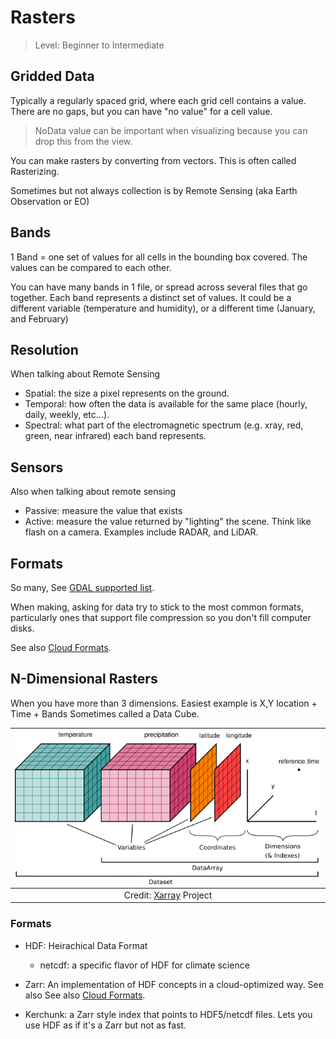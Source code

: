 # Rasters

>Level: Beginner to Intermediate

## Gridded Data

Typically a regularly spaced grid, where each grid cell contains a value. There are no gaps, but you can have "no value" for a cell value.

> NoData value can be important when visualizing because you can drop this from the view.


You can make rasters by converting from vectors. This is often called Rasterizing.

Sometimes but not always collection is by Remote Sensing (aka Earth Observation or EO)

## Bands

1 Band = one set of values for all cells in the bounding box covered. The values can be compared to each other.

You can have many bands in 1 file, or spread across several files that go together. Each band represents a distinct set of values. It could be a different variable (temperature and humidity), or a different time (January, and February)

## Resolution

When talking about Remote Sensing

- Spatial: the size a pixel represents on the ground.
- Temporal: how often the data is available for the same place (hourly, daily, weekly, etc...). 
- Spectral: what part of the electromagnetic spectrum (e.g. xray, red, green, near infrared) each band represents.


## Sensors

Also when talking about remote sensing

- Passive: measure the value that exists
- Active: measure the value returned by "lighting" the scene. Think like flash on a camera. Examples include RADAR, and LiDAR.

## Formats

So many, See [GDAL supported list](https://gdal.org/drivers/raster/index.html).

When making, asking for data try to stick to the most common formats, particularly ones that support file compression so you don't fill computer disks.

See also [Cloud Formats](CloudFormats.md).

## N-Dimensional Rasters

When you have more than 3 dimensions. 
Easiest example is X,Y location + Time + Bands
Sometimes called a Data Cube.

| ![](images/xarray-dataset-diagram.png)|
|:--:|
|Credit: [Xarray](https://docs.xarray.dev/en/stable/) Project|

### Formats

- HDF: Heirachical Data Format
    - netcdf: a specific flavor of HDF for climate science

- Zarr: An implementation of HDF concepts in a cloud-optimized way. See also See also [Cloud Formats](CloudFormats.md).

- Kerchunk: a Zarr style index that points to HDF5/netcdf files. Lets you use HDF as if it's a Zarr but not as fast.
